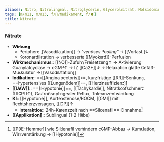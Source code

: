 ```yaml
---
aliases: Nitro, Nitrolingual, Nitroglycerin, Glycerolnitrat, Molsidomin
tags: [m/m11, m/m13, f/💊/Medikament, f/🫀]
title: Nitrate
---
```

### Nitrate
- **Wirkung**
	- Periphere [[Vasodilatation]] → *"venöses Pooling"* → [[Vorlast]]↓ 
	- Koronardilatation → verbesserte [[Myokard]]-Perfusion
- **Wirkmechanismus**:: [[NO]]-Zufuhr/Freisetzung↑ → Aktivierung Guanylatcyclase → cGMP↑ → IZ [[Ca2+]]↓ → Relaxation glatte Gefäß-Muskulatur → [[Vasodilatation]]
- **Indikation**:: ==[[Angina pectoris]]==, kurzfristige [[RR]]-Senkung, ==hypertensives [[Lungenödem]]==, [[Herzinsuffizienz]]
- **[[UAW]]**:: ==[[Hypotonie]]==, [[Tachykardie]], Nitratkopfschmerz ([[ICP]]↑), Gastroösophagealer Reflux, Toleranzentwicklung
- **KI**:: [[Hypotonie]], Aortenstenose/HOCM, [[OMI]] mit Rechtsherzversagen, [[ICP]]↑
	- **Interaktion**:: 24h-Karenzzeit nach ==Sildenafil==-Einnahme[^1]
- **[[Applikation]]**:: Sublingual (1-2 Hübe)

[^1]: [[PDE-Hemmer]] wie Sildenafil verhindern cGMP-Abbau → Kumulation, Wirkverstärkung → [[Hypotonie]]